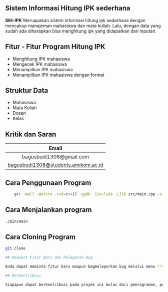 
## Sistem Informasi Hitung IPK sederhana
**SIH-IPK** Meruapakan sistem informasi hitung ipk sederhana dengan mencakup manajeman mahasiswa dan mata kuliah. Lalu, dengan data yang sudah ada diharapkan bisa menghitung ipk yang didapatkan dari inputan.

## Fitur - Fitur Program Hitung IPK
- Menghitung IPK mahasiswa
- Mengecek IPK mahasiswa
- Menampilkan IPK mahasiswa
- Menampilkan IPK mahasiswa dengan format

## Struktur Data
- Mahasiswa
- Mata Kuliah
- Dosen
- Kelas

## Kritik dan Saran 

| Email |
| :-------------: |
| bagusbudi1308@gmail.com |
| bagusbudi1308@students.amikom.ac.id |



## Cara Penggunaan Program

```bash 
    g++ -Wall -Wextra -std=c++17 -ggdb -Iinclude -Llib src/main.cpp -o bin/main
```

## Cara Menjalankan program

```bash
./bin/main
```

## Cara Cloning Program

``````bash
git clone 

## Request Fitur Baru dan Pelaporan Bug

Anda dapat meminta fitur baru maupun bagmelaporkan bug melalui menu **issues** yang sudah disediakan oleh GitHub (lihat menu di atas), posting issues baru dan kita akan berdiskusi disana.

## Berkontribusi

Siapapun dapat berkontribusi pada proyek ini mulai dari pemrograman, pembuakan buku manual, sampai dengan mengenalkan produk ini kepada Mahasiswa Untuk belajar agar mengurangi kesenjangan pendidikan teknologi dengan cara membuat postingan issue di repository ini.
